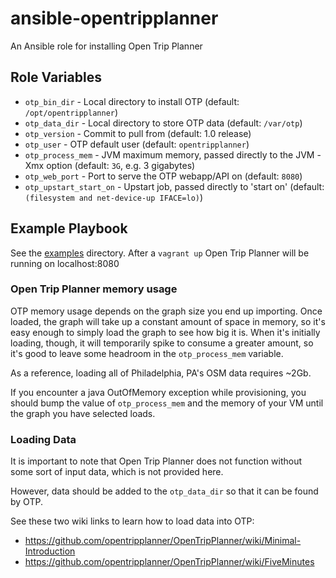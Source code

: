 # ansible-opentripplanner
An Ansible role for installing Open Trip Planner

## Role Variables

- `otp_bin_dir` - Local directory to install OTP (default: `/opt/opentripplanner`)
- `otp_data_dir` - Local directory to store OTP data (default: `/var/otp`)
- `otp_version` - Commit to pull from (default: 1.0 release)
- `otp_user` - OTP default user (default: `opentripplanner`)
- `otp_process_mem` - JVM maximum memory, passed directly to the JVM -Xmx option (default: `3G`, e.g. 3 gigabytes)
- `otp_web_port` - Port to serve the OTP webapp/API on (default: `8080`)
- `otp_upstart_start_on` - Upstart job, passed directly to 'start on' (default: `(filesystem and net-device-up IFACE=lo)`)

## Example Playbook

See the [examples](./examples/) directory. After a `vagrant up` Open Trip Planner will be running on localhost:8080

### Open Trip Planner memory usage

OTP memory usage depends on the graph size you end up importing. Once loaded, the graph will take up a constant amount of space in memory, so it's easy enough to simply load the graph to see how big it is. When it's initially loading, though, it will temporarily spike to consume a greater amount, so it's good to leave some headroom in the `otp_process_mem` variable.

As a reference, loading all of Philadelphia, PA's OSM data requires ~2Gb.

If you encounter a java OutOfMemory exception while provisioning, you should bump the value of `otp_process_mem` and the memory of your VM until the graph you have selected loads.

### Loading Data

It is important to note that Open Trip Planner does not function without some sort of input data, which is not provided here.

However, data should be added to the `otp_data_dir` so that it can be found by OTP.

See these two wiki links to learn how to load data into OTP:
 - https://github.com/opentripplanner/OpenTripPlanner/wiki/Minimal-Introduction
 - https://github.com/opentripplanner/OpenTripPlanner/wiki/FiveMinutes
